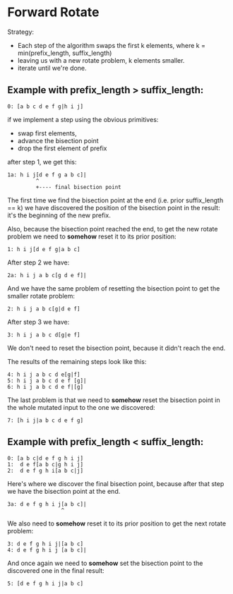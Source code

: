 # Forward Rotate

Strategy:
- Each step of the algorithm swaps the first k elements,
  where k = min(prefix_length, suffix_length)
- leaving us with a new rotate problem, k elements smaller.
- iterate until we're done.

## Example with prefix_length > suffix_length:

```
0: [a b c d e f g|h i j]
```

if we implement a step using the obvious primitives:
- swap first elements,
- advance the bisection point
- drop the first element of prefix

after step 1, we get this:

```
1a: h i j[d e f g a b c]|
         ^
         +---- final bisection point
```

The first time we find the bisection point at the end (i.e. prior
suffix_length == k) we have discovered the position of the bisection
point in the result: it's the beginning of the new prefix.

Also, because the bisection point reached the end, to get the new
rotate problem we need to **somehow** reset it to its prior position:

```
1: h i j[d e f g|a b c]
```

After step 2 we have:

```
2a: h i j a b c[g d e f]|
```

And we have the same problem of resetting the bisection point to get the
smaller rotate problem:

```
2: h i j a b c[g|d e f]
```

After step 3 we have:

```
3: h i j a b c d[g|e f]
```

We don't need to reset the bisection point, because it didn't reach the end.

The results of the remaining steps look like this:

```
4: h i j a b c d e[g|f]
5: h i j a b c d e f [g]|
6: h i j a b c d e f|[g]
```

The last problem is that we need to **somehow** reset the bisection point in the
whole mutated input to the one we discovered:
```
7: [h i j|a b c d e f g]
```
## Example with prefix_length < suffix_length:

```
0: [a b c|d e f g h i j]
1:  d e f[a b c|g h i j]
2:  d e f g h i[a b c|j]
```

Here's where we discover the final bisection point, because after that step we have
the bisection point at the end.

```
3a: d e f g h i j[a b c]|
                 ^
```

We also need to **somehow** reset it to its prior position to get the
next rotate problem:

```
3: d e f g h i j|[a b c]
4: d e f g h i j [a b c]|
```

And once again we need to **somehow** set the bisection point to the
discovered one in the final result:

```
5: [d e f g h i j|a b c]
```
